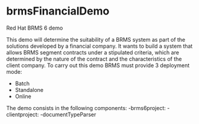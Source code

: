 # brmsFinancialDemo
Red Hat BRMS 6 demo 

This demo will determine the suitability of a BRMS system as part of the solutions developed by a financial company.
It wants to build a system that allows BRMS segment contracts under a stipulated criteria, which are determined by the nature of the contract and the characteristics of the client company.
To carry out this demo BRMS must provide 3 deployment mode:
 * Batch
 * Standalone
 * Online

The demo consists in the following components:
-brms6project: 
-clientproject:
-documentTypeParser



